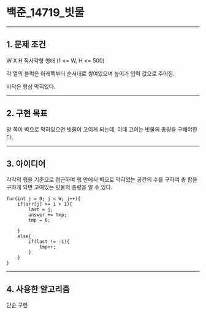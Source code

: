 # 백준_14719_빗물
***

## 1. 문제 조건

W X H 직사각형 형태 (1 <= W, H <= 500)

각 열의 블럭은 아래쪽부터 순서대로 쌓여있으며 높이가 입력 값으로 주어짐.

바닥은 항상 막혀있다.

***

## 2. 구현 목표

양 쪽이 벽으로 막혀있으면 빗물이 고이게 되는데, 이때 고이는 빗물의 총량을 구해야한다.

***

## 3. 아이디어

각각의 행을 기준으로 접근하여 행 안에서 벽으로 막혀있는 공간의 수를 구하여 총 합을 구하게 되면 고여있는 빗물의 총량을 알 수 있다.
```
for(int j = 0; j < W; j++){
    if(arr[j] >= i + 1){
        last = j;
        answer += tmp;
        tmp = 0;

    }
    else{
        if(last != -1){
            tmp++;
        }
    }
}
```



***

## 4. 사용한 알고리즘

단순 구현

